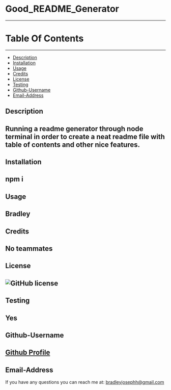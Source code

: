 
  # Good_README_Generator
  ----------------------------------
  # Table Of Contents
  -------------------
  * [Description](#description)
  * [Installation](#installation)
  * [Usage](#usage)
  * [Credits](#credits)
  * [License](#license)
  * [Testing](#testing)
  * [Github-Username](#github-username)
  * [Email-Address](#email-address)
  
  ## Description
  Running a readme generator through node terminal in order to create a neat readme file with table of contents and other nice features.
  --
  ## Installation
   npm i
  --
  ## Usage
   Bradley
  --
  ## Credits
   No teammates
  --
  ## License
  ![GitHub license](https://img.shields.io/badge/license-MIT-blue.svg)
  --
  ## Testing
   Yes
  --
  ## Github-Username
  [Github Profile](https://github.com/bradleyjosephh)
  --
  ## Email-Address
  If you have any questions you can reach me at:
   bradleyjosephh@gmail.com
  
